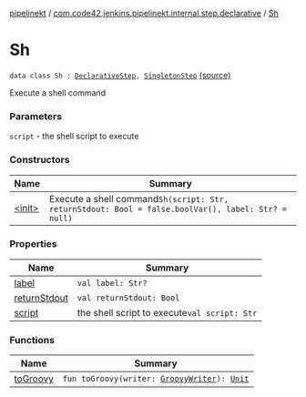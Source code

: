[pipelinekt](../../index.md) / [com.code42.jenkins.pipelinekt.internal.step.declarative](../index.md) / [Sh](./index.md)

# Sh

`data class Sh : `[`DeclarativeStep`](../../com.code42.jenkins.pipelinekt.core.step/-declarative-step.md)`, `[`SingletonStep`](../../com.code42.jenkins.pipelinekt.core.step/-singleton-step/index.md) [(source)](https://github.com/code42/pipelinekt/tree/master/internal/src/main/kotlin/com/code42/jenkins/pipelinekt/internal/step/declarative/Sh.kt#L15)

Execute a shell command

### Parameters

`script` - the shell script to execute

### Constructors

| Name | Summary |
|---|---|
| [&lt;init&gt;](-init-.md) | Execute a shell command`Sh(script: Str, returnStdout: Bool = false.boolVar(), label: Str? = null)` |

### Properties

| Name | Summary |
|---|---|
| [label](label.md) | `val label: Str?` |
| [returnStdout](return-stdout.md) | `val returnStdout: Bool` |
| [script](script.md) | the shell script to execute`val script: Str` |

### Functions

| Name | Summary |
|---|---|
| [toGroovy](to-groovy.md) | `fun toGroovy(writer: `[`GroovyWriter`](../../com.code42.jenkins.pipelinekt.core.writer/-groovy-writer/index.md)`): `[`Unit`](https://kotlinlang.org/api/latest/jvm/stdlib/kotlin/-unit/index.html) |
